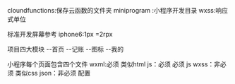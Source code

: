 cloundfunctions:保存云函数的文件夹
miniprogram :小程序开发目录
wxss:响应式单位

标准开发屏幕参考
iphone6:1px =2rpx

项目四大模块
--首页
--记账
--图标
--我的

小程序每个页面包含四个文件
wxml:必须 类似html
js：必须 必须 js
wxss：非必须  类似css
json：非必须 配置

  